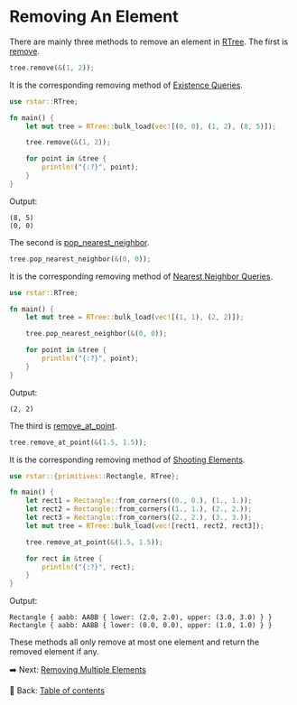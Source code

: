# Removing An Element

There are mainly three methods to remove an element in [RTree](https://docs.rs/rstar/latest/rstar/struct.RTree.html).
The first is [remove](https://docs.rs/rstar/latest/rstar/struct.RTree.html#method.remove).

```rust
tree.remove(&(1, 2));
```

It is the corresponding removing method of [Existence Queries](./existence_queries.md).

```rust
use rstar::RTree;

fn main() {
    let mut tree = RTree::bulk_load(vec![(0, 0), (1, 2), (8, 5)]);

    tree.remove(&(1, 2));

    for point in &tree {
        println!("{:?}", point);
    }
}
```

Output:

```text
(8, 5)
(0, 0)
```

The second is [pop_nearest_neighbor](https://docs.rs/rstar/latest/rstar/struct.RTree.html#method.pop_nearest_neighbor).

```rust
tree.pop_nearest_neighbor(&(0, 0));
```

It is the corresponding removing method of [Nearest Neighbor Queries](./nearest_neighbor_queries.md).

```rust
use rstar::RTree;

fn main() {
    let mut tree = RTree::bulk_load(vec![(1, 1), (2, 2)]);

    tree.pop_nearest_neighbor(&(0, 0));

    for point in &tree {
        println!("{:?}", point);
    }
}
```

Output:

```text
(2, 2)
```

The third is [remove_at_point](https://docs.rs/rstar/latest/rstar/struct.RTree.html#method.remove_at_point).

```rust
tree.remove_at_point(&(1.5, 1.5));
```

It is the corresponding removing method of [Shooting Elements](./shooting_elements.md).

```rust
use rstar::{primitives::Rectangle, RTree};

fn main() {
    let rect1 = Rectangle::from_corners((0., 0.), (1., 1.));
    let rect2 = Rectangle::from_corners((1., 1.), (2., 2.));
    let rect3 = Rectangle::from_corners((2., 2.), (3., 3.));
    let mut tree = RTree::bulk_load(vec![rect1, rect2, rect3]);

    tree.remove_at_point(&(1.5, 1.5));

    for rect in &tree {
        println!("{:?}", rect);
    }
}
```

Output:

```text
Rectangle { aabb: AABB { lower: (2.0, 2.0), upper: (3.0, 3.0) } }
Rectangle { aabb: AABB { lower: (0.0, 0.0), upper: (1.0, 1.0) } }
```

These methods all only remove at most one element and return the removed element if any.

:arrow_right:  Next: [Removing Multiple Elements](./removing_multiple_elements.md)

:blue_book: Back: [Table of contents](./../README.md)
